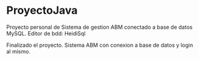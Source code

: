 # ProyectoJava
Proyecto personal de Sistema de gestion ABM conectado a base de datos MySQL. Editor de bdd: HeidiSql

Finalizado el proyecto. Sistema ABM con conexion a base de datos y login al mismo.
